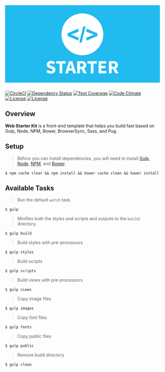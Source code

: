 # ![Web Starter Kit](source/assets/images/og-image.png)

[![CircleCI](https://circleci.com/gh/abrahamcarvalhoo/web-starter-kit.svg?style=svg)](https://circleci.com/gh/abrahamcarvalhoo/web-starter-kit) [![Dependency Status](http://img.shields.io/gemnasium/abrahamcarvalhoo/web-starter-kit.svg?style=flat)](https://gemnasium.com/abrahamcarvalhoo/web-starter-kit) [![Test Coverage](https://codeclimate.com/github/abrahamcarvalhoo/web-starter-kit/badges/coverage.svg)](https://codeclimate.com/github/abrahamcarvalhoo/web-starter-kit/coverage) [![Code Climate](https://codeclimate.com/github/abrahamcarvalhoo/web-starter-kit/badges/gpa.svg)](https://codeclimate.com/github/abrahamcarvalhoo/web-starter-kit) [![License](https://codeship.com/projects/3981fab0-e088-0134-8f7a-5ecc5558b622/status?branch=master)](https://app.codeship.com/projects/205237) [![License](http://img.shields.io/badge/license-MIT-blue.svg?style=flat)](https://opensource.org/licenses/MIT)

## Overview
**Web Starter Kit** is a front-end template that helps you build fast based on Gulp, Node, NPM, Bower, BrowserSync, Sass, and Pug.

## Setup

> Before you can install dependencies, you will need to install [Gulp](http://gulpjs.com/), [Node](https://nodejs.org/), [NPM](https://www.npmjs.com/), and [Bower](http://bower.io/).

```
$ npm cache clear && npm install && bower cache clean && bower install
```

## Available Tasks

> Run the default `watch` task.

```
$ gulp
```

> Minifies both the styles and scripts and outputs to the `build/` directory.

```
$ gulp build
```

> Build styles with pre-processors

```
$ gulp styles
```

> Build scripts

```
$ gulp scripts
```

> Build views with pre-processors

```
$ gulp views
```

> Copy image files

```
$ gulp images
```

> Copy font files

```
$ gulp fonts
```

> Copy public files

```
$ gulp public
```

> Remove build directory

```
$ gulp clean
```


